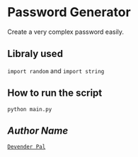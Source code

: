# Password Generator
Create a very complex password easily.

## Libraly used
`import random` and `import string`

## How to run the script
`python main.py`

## *Author Name*
[`Devender Pal`](https://github.com/devender15)
